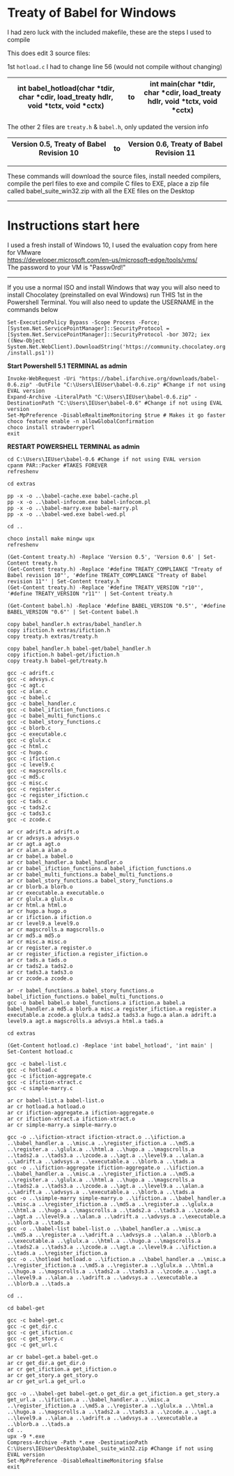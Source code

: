 # **Treaty of Babel for Windows**  

I had zero luck with the included makefile, these are the steps I used to compile  

This does edit 3 source files:  

1st `hotload.c` I had to change line 56 (would not compile without changing)

| int babel_hotload(char *tdir, char *cdir, load_treaty hdlr, void *tctx, void *cctx) | to   | int main(char *tdir, char *cdir, load_treaty hdlr, void *tctx, void *cctx) |
| ------------------------------------------------------------ | ---- | ------------------------------------------------------------ |

The other 2 files are `treaty.h` & `babel.h`, only updated the version info 

| Version 0.5, Treaty of Babel Revision 10 | to   | Version 0.6, Treaty of Babel Revision 11 |
| ---------------------------------------- | ---- | ---------------------------------------- |

------

These commands will download the source files, install needed compilers, compile the perl files to exe and compile C files to EXE, place a zip file called babel_suite_win32.zip with all the EXE files on the Desktop

------

# **Instructions start here**  



I used a fresh install of Windows 10, I used the evaluation copy from here for VMware  
https://developer.microsoft.com/en-us/microsoft-edge/tools/vms/  
The password to your VM is "Passw0rd!"    

------

If you use a normal ISO and install Windows that way you will also need to install Chocolatey (preinstalled on eval Windows) run THIS 1st in the Powershell Terminal.  You will also need to update the USERNAME in the commands below  

`Set-ExecutionPolicy Bypass -Scope Process -Force; [System.Net.ServicePointManager]::SecurityProtocol = [System.Net.ServicePointManager]::SecurityProtocol -bor 3072; iex ((New-Object System.Net.WebClient).DownloadString('https://community.chocolatey.org/install.ps1'))`  

**Start Powershell 5.1 TERMINAL as admin**  

`Invoke-WebRequest -Uri "https://babel.ifarchive.org/downloads/babel-0.6.zip" -OutFile "C:\Users\IEUser\babel-0.6.zip" #Change if not using EVAL version`  
`Expand-Archive -LiteralPath "C:\Users\IEUser\babel-0.6.zip" -DestinationPath "C:\Users\IEUser\babel-0.6" #Change if not using EVAL version`  
`Set-MpPreference -DisableRealtimeMonitoring $true # Makes it go faster`  
`choco feature enable -n allowGlobalConfirmation`  
`choco install strawberryperl`  
`exit`  

**RESTART POWERSHELL TERMINAL as admin**  

`cd C:\Users\IEUser\babel-0.6 #Change if not using EVAL version`  
`cpanm PAR::Packer #TAKES FOREVER`  
`refreshenv`  



`cd extras`  

`pp -x -o ..\babel-cache.exe babel-cache.pl`  
`pp -x -o ..\babel-infocom.exe babel-infocom.pl`  
`pp -x -o ..\babel-marry.exe babel-marry.pl`  
`pp -x -o ..\babel-wed.exe babel-wed.pl`  

`cd ..`  

`choco install make mingw upx`  
`refreshenv`  



`(Get-Content treaty.h) -Replace 'Version 0.5', 'Version 0.6' | Set-Content treaty.h`  
`(Get-Content treaty.h) -Replace '#define TREATY_COMPLIANCE "Treaty of Babel revision 10"', '#define TREATY_COMPLIANCE "Treaty of Babel revision 11"' | Set-Content treaty.h`  
`(Get-Content treaty.h) -Replace '#define TREATY_VERSION "r10"', '#define TREATY_VERSION "r11"' | Set-Content treaty.h`  

`(Get-Content babel.h) -Replace '#define BABEL_VERSION "0.5"', '#define BABEL_VERSION "0.6"' | Set-Content babel.h`  




`copy babel_handler.h extras/babel_handler.h`  
`copy ifiction.h extras/ifiction.h`  
`copy treaty.h extras/treaty.h`  

`copy babel_handler.h babel-get/babel_handler.h`  
`copy ifiction.h babel-get/ifiction.h`  
`copy treaty.h babel-get/treaty.h`  


`gcc -c adrift.c`  
`gcc -c advsys.c`  
`gcc -c agt.c`  
`gcc -c alan.c`  
`gcc -c babel.c`  
`gcc -c babel_handler.c`  
`gcc -c babel_ifiction_functions.c`  
`gcc -c babel_multi_functions.c`  
`gcc -c babel_story_functions.c`  
`gcc -c blorb.c`  
`gcc -c executable.c`  
`gcc -c glulx.c`  
`gcc -c html.c`  
`gcc -c hugo.c`  
`gcc -c ifiction.c`  
`gcc -c level9.c`  
`gcc -c magscrolls.c`  
`gcc -c md5.c`  
`gcc -c misc.c`  
`gcc -c register.c`  
`gcc -c register_ifiction.c`  
`gcc -c tads.c`  
`gcc -c tads2.c`  
`gcc -c tads3.c`  
`gcc -c zcode.c`  



`ar cr adrift.a adrift.o`  
`ar cr advsys.a advsys.o`   
`ar cr agt.a agt.o`   
`ar cr alan.a alan.o`   
`ar cr babel.a babel.o`   
`ar cr babel_handler.a babel_handler.o`   
`ar cr babel_ifiction_functions.a babel_ifiction_functions.o`   
`ar cr babel_multi_functions.a babel_multi_functions.o`   
`ar cr babel_story_functions.a babel_story_functions.o`   
`ar cr blorb.a blorb.o`   
`ar cr executable.a executable.o`   
`ar cr glulx.a glulx.o`   
`ar cr html.a html.o`   
`ar cr hugo.a hugo.o`   
`ar cr ifiction.a ifiction.o`   
`ar cr level9.a level9.o`   
`ar cr magscrolls.a magscrolls.o`   
`ar cr md5.a md5.o`   
`ar cr misc.a misc.o`   
`ar cr register.a register.o`   
`ar cr register_ifiction.a register_ifiction.o`   
`ar cr tads.a tads.o`   
`ar cr tads2.a tads2.o`   
`ar cr tads3.a tads3.o`   
`ar cr zcode.a zcode.o`   

`ar -r babel_functions.a babel_story_functions.o babel_ifiction_functions.o babel_multi_functions.o`  
`gcc -o babel babel.o babel_functions.a ifiction.a babel.a babel_handler.a md5.a blorb.a misc.a register_ifiction.a register.a executable.a zcode.a glulx.a tads2.a tads3.a hugo.a alan.a adrift.a level9.a agt.a magscrolls.a advsys.a html.a tads.a`  


`cd extras`  

`(Get-Content hotload.c) -Replace 'int babel_hotload', 'int main' | Set-Content hotload.c`  

`gcc -c babel-list.c`  
`gcc -c hotload.c`  
`gcc -c ifiction-aggregate.c`  
`gcc -c ifiction-xtract.c`  
`gcc -c simple-marry.c`  


`ar cr babel-list.a babel-list.o`  
`ar cr hotload.a hotload.o`  
`ar cr ifiction-aggregate.a ifiction-aggregate.o`  
`ar cr ifiction-xtract.a ifiction-xtract.o`  
`ar cr simple-marry.a simple-marry.o`  



`gcc -o ..\ifiction-xtract ifiction-xtract.o ..\ifiction.a ..\babel_handler.a ..\misc.a ..\register_ifiction.a ..\md5.a ..\register.a ..\glulx.a ..\html.a ..\hugo.a ..\magscrolls.a ..\tads2.a ..\tads3.a ..\zcode.a ..\agt.a ..\level9.a ..\alan.a ..\adrift.a ..\advsys.a ..\executable.a ..\blorb.a ..\tads.a`  
`gcc -o ..\ifiction-aggregate ifiction-aggregate.o ..\ifiction.a ..\babel_handler.a ..\misc.a ..\register_ifiction.a ..\md5.a ..\register.a ..\glulx.a ..\html.a ..\hugo.a ..\magscrolls.a ..\tads2.a ..\tads3.a ..\zcode.a ..\agt.a ..\level9.a ..\alan.a ..\adrift.a ..\advsys.a ..\executable.a ..\blorb.a ..\tads.a`  
`gcc -o ..\simple-marry simple-marry.o ..\ifiction.a ..\babel_handler.a ..\misc.a ..\register_ifiction.a ..\md5.a ..\register.a ..\glulx.a ..\html.a ..\hugo.a ..\magscrolls.a ..\tads2.a ..\tads3.a ..\zcode.a ..\agt.a ..\level9.a ..\alan.a ..\adrift.a ..\advsys.a ..\executable.a ..\blorb.a ..\tads.a`  
`gcc -o ..\babel-list babel-list.o ..\babel_handler.a ..\misc.a ..\md5.a ..\register.a ..\adrift.a ..\advsys.a ..\alan.a ..\blorb.a ..\executable.a ..\glulx.a ..\html.a ..\hugo.a ..\magscrolls.a ..\tads2.a ..\tads3.a ..\zcode.a ..\agt.a ..\level9.a ..\ifiction.a ..\tads.a ..\register_ifiction.a`  
`gcc -o ..\hotload hotload.o ..\ifiction.a ..\babel_handler.a ..\misc.a ..\register_ifiction.a ..\md5.a ..\register.a ..\glulx.a ..\html.a ..\hugo.a ..\magscrolls.a ..\tads2.a ..\tads3.a ..\zcode.a ..\agt.a ..\level9.a ..\alan.a ..\adrift.a ..\advsys.a ..\executable.a ..\blorb.a ..\tads.a`  

`cd ..`  


`cd babel-get`  

`gcc -c babel-get.c`  
`gcc -c get_dir.c`  
`gcc -c get_ifiction.c`  
`gcc -c get_story.c`  
`gcc -c get_url.c`  

`ar cr babel-get.a babel-get.o`  
`ar cr get_dir.a get_dir.o`  
`ar cr get_ifiction.a get_ifiction.o`  
`ar cr get_story.a get_story.o`  
`ar cr get_url.a get_url.o`  

`gcc -o ..\babel-get babel-get.o get_dir.a get_ifiction.a get_story.a get_url.a ..\ifiction.a ..\babel_handler.a ..\misc.a ..\register_ifiction.a ..\md5.a ..\register.a ..\glulx.a ..\html.a ..\hugo.a ..\magscrolls.a ..\tads2.a ..\tads3.a ..\zcode.a ..\agt.a ..\level9.a ..\alan.a ..\adrift.a ..\advsys.a ..\executable.a ..\blorb.a ..\tads.a`  
`cd ..`  
`upx -9 *.exe`  
`Compress-Archive -Path *.exe -DestinationPath C:\Users\IEUser\Desktop\babel_suite_win32.zip #Change if not using EVAL version`  
`Set-MpPreference -DisableRealtimeMonitoring $false`  
`exit`  

  
  
